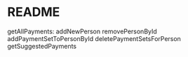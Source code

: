 # README

getAllPayments:
addNewPerson
removePersonById
addPaymentSetToPersonById
deletePaymentSetsForPerson
getSuggestedPayments

